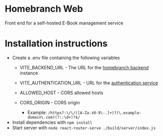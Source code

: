 # Homebranch Web

Front end for a self-hosted E-Book management service

# Installation instructions
- Create a .env file containing the following variables
    - VITE_BACKEND_URL - The URL for the [homebranch backend](https://github.com/Hydraux/Homebranch) instance
    - VITE_AUTHENTICATION_URL - URL for the [authentication service](https://github.com/Hydraux/Authentication)

    - ALLOWED_HOST - CORS allowed hosts
    - CORS_ORIGIN - CORS origin
        - Example: `/https?:\/\/([A-Za-z0-9\-.]+)?(\.example-domain\.com)(?::\d+)?$/`
- Install dependencies with `npm install`
- Start server with `node react-router-serve ./build/server/index.js`